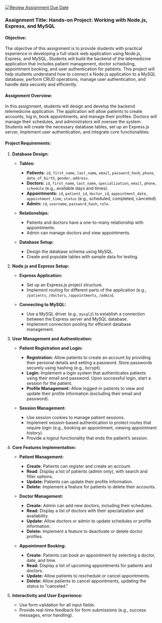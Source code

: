 [![Review Assignment Due Date](https://classroom.github.com/assets/deadline-readme-button-22041afd0340ce965d47ae6ef1cefeee28c7c493a6346c4f15d667ab976d596c.svg)](https://classroom.github.com/a/b84te96j)

### Assignment Title: Hands-on Project: Working with Node.js, Express, and MySQL

#### **Objective:**

The objective of this assignment is to provide students with practical experience in developing a full-stack web application using Node.js, Express, and MySQL. Students will build the backend of the telemedicine application that includes patient management, doctor scheduling, appointment booking, and user authentication for patients. This project will help students understand how to connect a Node.js application to a MySQL database, perform CRUD operations, manage user authentication, and handle data securely and efficiently.

#### **Assignment Overview:**

In this assignment, students will design and develop the backend telemedicine application. The application will allow patients to create accounts, log in, book appointments, and manage their profiles. Doctors will manage their schedules, and administrators will oversee the system. Students will create the necessary database tables, set up an Express.js server, implement user authentication, and integrate core functionalities.

#### **Project Requirements:**

1. **Database Design:**

    - **Tables:**

        - **Patients:** `id`, `first_name`, `last_name`, `email`, `password_hash`, `phone`, `date_of_birth`, `gender`, `address`.
        - **Doctors:** `id`, `first_name`, `last_name`, `specialization`, `email`, `phone`, `schedule` (e.g., available days and times).
        - **Appointments:** `id`, `patient_id`, `doctor_id`, `appointment_date`, `appointment_time`, `status` (e.g., scheduled, completed, canceled).
        - **Admin:** `id`, `username`, `password_hash`, `role`.

    - **Relationships:**

        - Patients and doctors have a one-to-many relationship with appointments.
        - Admin can manage doctors and view appointments.

    - **Database Setup:**
        - Design the database schema using MySQL.
        - Create and populate tables with sample data for testing.

2. **Node.js and Express Setup:**

    - **Express Application:**

        - Set up an Express.js project structure.
        - Implement routing for different parts of the application (e.g., `/patients`, `/doctors`, `/appointments`, `/admin`).

    - **Connecting to MySQL:**
        - Use a MySQL driver (e.g., `mysql2`) to establish a connection between the Express server and MySQL database.
        - Implement connection pooling for efficient database management.

3. **User Management and Authentication:**

    - **Patient Registration and Login:**

        - **Registration:** Allow patients to create an account by providing their personal details and setting a password. Store passwords securely using hashing (e.g., bcrypt).
        - **Login:** Implement a login system that authenticates patients using their email and password. Upon successful login, start a session for the patient.
        - **Profile Management:** Allow logged-in patients to view and update their profile information (excluding their email and password).

    - **Session Management:**
        - Use session cookies to manage patient sessions.
        - Implement session-based authentication to protect routes that require login (e.g., booking an appointment, viewing appointment history).
        - Provide a logout functionality that ends the patient’s session.

4. **Core Features Implementation:**

    - **Patient Management:**

        - **Create:** Patients can register and create an account.
        - **Read:** Display a list of patients (admin only), with search and filter options.
        - **Update:** Patients can update their profile information.
        - **Delete:** Implement a feature for patients to delete their accounts.

    - **Doctor Management:**

        - **Create:** Admin can add new doctors, including their schedules.
        - **Read:** Display a list of doctors with their specialization and availability.
        - **Update:** Allow doctors or admin to update schedules or profile information.
        - **Delete:** Implement a feature to deactivate or delete doctor profiles.

    - **Appointment Booking:**
        - **Create:** Patients can book an appointment by selecting a doctor, date, and time.
        - **Read:** Display a list of upcoming appointments for patients and doctors.
        - **Update:** Allow patients to reschedule or cancel appointments.
        - **Delete:** Allow patients to cancel appointments, updating the status to "canceled."

5. **Interactivity and User Experience:**
    - Use form validation for all input fields.
    - Provide real-time feedback for form submissions (e.g., success messages, error handling).
